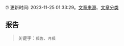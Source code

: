 :alarm_clock: 更新时间: 2023-11-25 01:33:29。[文章来源](/README.md)、[文章分类](/TAGS.md)

## 报告


> 关键字：`报告`、`月报`



